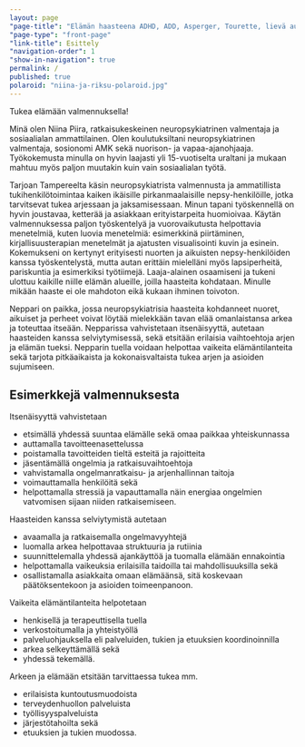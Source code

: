 ```yaml
---
layout: page
"page-title": "Elämän haasteena ADHD, ADD, Asperger, Tourette, lievä autismi?"
"page-type": "front-page"
"link-title": Esittely
"navigation-order": 1
"show-in-navigation": true
permalink: /
published: true
polaroid: "niina-ja-riksu-polaroid.jpg"
---
```








Tukea elämään valmennuksella!

Minä olen Niina Piira, ratkaisukeskeinen neuropsykiatrinen valmentaja ja sosiaalialan ammattilainen. Olen koulutuksiltani neuropsykiatrinen valmentaja, sosionomi AMK sekä nuorison- ja vapaa-ajanohjaaja. Työkokemusta minulla on hyvin laajasti yli 15-vuotiselta uraltani ja mukaan mahtuu myös paljon muutakin kuin vain sosiaalialan työtä.

Tarjoan Tampereelta käsin neuropsykiatrista valmennusta ja ammatillista tukihenkilötoimintaa kaiken ikäisille pirkanmaalaisille nepsy-henkilöille, jotka tarvitsevat tukea arjessaan ja jaksamisessaan. Minun tapani työskennellä on hyvin joustavaa, ketterää ja asiakkaan erityistarpeita huomioivaa. Käytän valmennuksessa paljon työskentelyä ja vuorovaikutusta helpottavia menetelmiä, kuten luovia menetelmiä: esimerkkinä piirtäminen, kirjallisuusterapian menetelmät ja ajatusten visualisointi kuvin ja esinein. Kokemukseni on kertynyt erityisesti nuorten ja aikuisten nepsy-henkilöiden kanssa työskentelystä, mutta autan erittäin mielelläni myös lapsiperheitä, pariskuntia ja esimerkiksi työtiimejä. Laaja-alainen osaamiseni ja tukeni ulottuu kaikille niille elämän alueille, joilla haasteita kohdataan. Minulle mikään haaste ei ole mahdoton eikä kukaan ihminen toivoton.

Neppari on paikka, jossa neuropsykiatrisia haasteita kohdanneet nuoret, aikuiset ja perheet voivat löytää mielekkään tavan elää omanlaistansa arkea ja toteuttaa itseään. Nepparissa vahvistetaan itsenäisyyttä, autetaan haasteiden kanssa selviytymisessä, sekä etsitään erilaisia vaihtoehtoja arjen ja elämän tueksi. Nepparin tuella voidaan helpottaa vaikeita elämäntilanteita sekä tarjota pitkäaikaista ja kokonaisvaltaista tukea arjen ja asioiden sujumiseen.

## Esimerkkejä valmennuksesta

Itsenäisyyttä vahvistetaan

* etsimällä yhdessä suuntaa elämälle sekä omaa paikkaa yhteiskunnassa
* auttamalla tavoitteenasettelussa
* poistamalla tavoitteiden tieltä esteitä ja rajoitteita
* jäsentämällä ongelmia ja ratkaisuvaihtoehtoja
* vahvistamalla ongelmanratkaisu- ja arjenhallinnan taitoja
* voimauttamalla henkilöitä sekä
* helpottamalla stressiä ja vapauttamalla näin energiaa ongelmien vatvomisen sijaan niiden ratkaisemiseen.

Haasteiden kanssa selviytymistä autetaan

* avaamalla ja ratkaisemalla ongelmavyyhtejä
* luomalla arkea helpottavaa struktuuria ja rutiinia
* suunnittelemalla yhdessä ajankäyttöä ja tuomalla elämään ennakointia
* helpottamalla vaikeuksia erilaisilla taidoilla tai mahdollisuuksilla sekä
* osallistamalla asiakkaita omaan elämäänsä, sitä koskevaan päätöksentekoon ja asioiden toimeenpanoon.

Vaikeita elämäntilanteita helpotetaan

* henkisellä ja terapeuttisella tuella
* verkostoitumalla ja yhteistyöllä
* palveluohjauksella eli palveluiden, tukien ja etuuksien koordinoinnilla
* arkea selkeyttämällä sekä
* yhdessä tekemällä.

Arkeen ja elämään etsitään tarvittaessa tukea mm.

* erilaisista kuntoutusmuodoista
* terveydenhuollon palveluista
* työllisyyspalveluista
* järjestötahoilta sekä
* etuuksien ja tukien muodossa.
